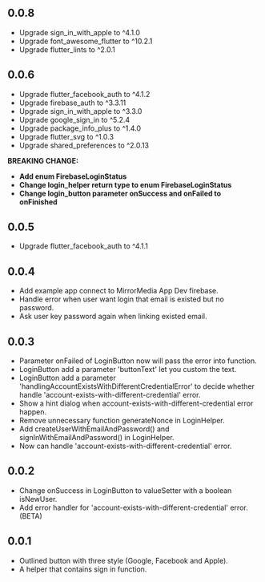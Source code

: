 ## 0.0.8

- Upgrade sign_in_with_apple to ^4.1.0
- Upgrade font_awesome_flutter to ^10.2.1
- Upgrade flutter_lints to ^2.0.1


## 0.0.6

- Upgrade flutter_facebook_auth to ^4.1.2
- Upgrade firebase_auth to ^3.3.11
- Upgrade sign_in_with_apple to ^3.3.0
- Upgrade google_sign_in to ^5.2.4
- Upgrade package_info_plus to ^1.4.0
- Upgrade flutter_svg to ^1.0.3
- Upgrade shared_preferences to ^2.0.13

**BREAKING CHANGE:**
- **Add enum FirebaseLoginStatus**
- **Change login_helper return type to enum FirebaseLoginStatus**
- **Change login_button parameter onSuccess and onFailed to onFinished**



## 0.0.5

- Upgrade flutter_facebook_auth to ^4.1.1


## 0.0.4

- Add example app connect to MirrorMedia App Dev firebase.
- Handle error when user want login that email is existed but no password.
- Ask user key password again when linking existed email.


## 0.0.3

- Parameter onFailed of LoginButton now will pass the error into function.
- LoginButton add a parameter 'buttonText' let you custom the text.
- LoginButton add a parameter 'handlingAccountExistsWithDifferentCredentialError' to decide whether handle 'account-exists-with-different-credential' error.
- Show a hint dialog when account-exists-with-different-credential error happen.
- Remove unnecessary function generateNonce in LoginHelper.
- Add createUserWithEmailAndPassword() and signInWithEmailAndPassword() in LoginHelper.
- Now can handle 'account-exists-with-different-credential' error.


## 0.0.2

- Change onSuccess in LoginButton to valueSetter with a boolean isNewUser.
- Add error handler for 'account-exists-with-different-credential' error. (BETA)


## 0.0.1

- Outlined button with three style (Google, Facebook and Apple).
- A helper that contains sign in function.
